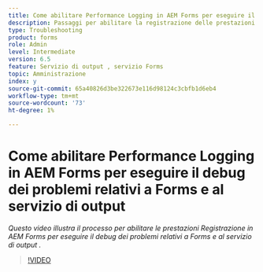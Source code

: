 ```yaml
---
title: Come abilitare Performance Logging in AEM Forms per eseguire il debug dei problemi relativi a Forms e al servizio di output
description: Passaggi per abilitare la registrazione delle prestazioni per eseguire il debug dei problemi relativi a Forms o al servizio di output
type: Troubleshooting
product: forms
role: Admin
level: Intermediate
version: 6.5
feature: Servizio di output , servizio Forms
topic: Amministrazione
index: y
source-git-commit: 65a40826d3be322673e116d98124c3cbfb1d6eb4
workflow-type: tm+mt
source-wordcount: '73'
ht-degree: 1%

---
```



# Come abilitare Performance Logging in AEM Forms per eseguire il debug dei problemi relativi a Forms e al servizio di output

*Questo video illustra il processo per abilitare le prestazioni Registrazione in AEM Forms per eseguire il debug dei problemi relativi a Forms e al servizio di output .*

>[!VIDEO](https://video.tv.adobe.com/v/335499?quality=9&learn=on)
